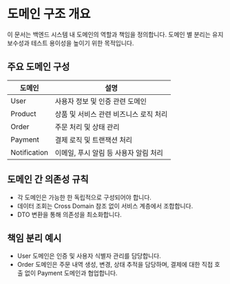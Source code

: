 # 도메인 구조 개요

이 문서는 백엔드 시스템 내 도메인의 역할과 책임을 정의합니다. 도메인 별 분리는 유지보수성과 테스트 용이성을 높이기 위한 목적입니다.

## 주요 도메인 구성

| 도메인 | 설명 |
|--------|------|
| User | 사용자 정보 및 인증 관련 도메인 |
| Product | 상품 및 서비스 관련 비즈니스 로직 처리 |
| Order | 주문 처리 및 상태 관리 |
| Payment | 결제 로직 및 트랜잭션 처리 |
| Notification | 이메일, 푸시 알림 등 사용자 알림 처리 |

## 도메인 간 의존성 규칙

- 각 도메인은 가능한 한 독립적으로 구성되어야 합니다.
- 데이터 조회는 Cross Domain 참조 없이 서비스 계층에서 조합합니다.
- DTO 변환을 통해 의존성을 최소화합니다.

## 책임 분리 예시

- User 도메인은 인증 및 사용자 식별자 관리를 담당합니다.
- Order 도메인은 주문 내역 생성, 변경, 상태 추적을 담당하며, 결제에 대한 직접 호출 없이 Payment 도메인과 협업합니다.